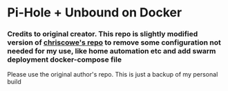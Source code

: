 # Pi-Hole + Unbound on Docker

### Credits to original creator. This repo is slightly modified version of  [chriscowe's repo](https://github.com/chriscrowe/docker-pihole-unbound) to remove some configuration not needed for my use, like home automation etc and add swarm deployment docker-compose file

Please use the original author's repo. This is just a backup of my personal build

